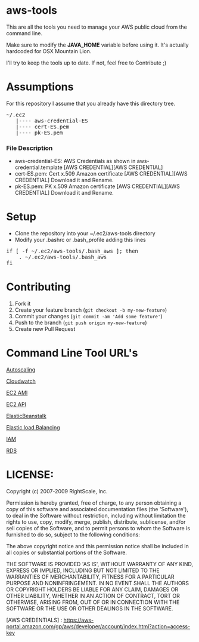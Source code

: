 aws-tools
=========

This are all the tools you need to manage your AWS public cloud from the command line.

Make sure to modify the **JAVA_HOME** variable before using it. It's actually hardcoded for OSX Mountain Lion.

I'll try to keep the tools up to date. If not, feel free to Contribute ;)

Assumptions
============
For this repository I assume that you already have this directory tree.
<pre>
~/.ec2
   |---- aws-credential-ES
   |---- cert-ES.pem
   |---- pk-ES.pem
</pre>

### File Description

* aws-credential-ES: AWS Credentials as shown in aws-credential.template [AWS CREDENTIAL][AWS CREDENTIAL]
* cert-ES.pem: Cert x.509 Amazon certificate [AWS CREDENTIAL][AWS CREDENTIAL] Download it and Rename.
* pk-ES.pem: PK x.509 Amazon certificate [AWS CREDENTIAL][AWS CREDENTIAL] Download it and Rename.

Setup
======

* Clone the repository into your ~/.ec2/aws-tools directory
* Modify your .bashrc or .bash_profile adding this lines

<pre>
if [ -f ~/.ec2/aws-tools/.bash_aws ]; then
    . ~/.ec2/aws-tools/.bash_aws
fi
</pre>

Contributing
============
1. Fork it
2. Create your feature branch (`git checkout -b my-new-feature`)
3. Commit your changes (`git commit -am 'Add some feature'`)
4. Push to the branch (`git push origin my-new-feature`)
5. Create new Pull Request

Command Line Tool URL's
========================
[Autoscaling](http://aws.amazon.com/developertools/2535)

[Cloudwatch](http://aws.amazon.com/developertools/2534)

[EC2 AMI](http://aws.amazon.com/developertools/368)

[EC2 API](http://aws.amazon.com/developertools/351)

[ElasticBeanstalk](http://aws.amazon.com/code/6752709412171743)

[Elastic load Balancing](http://aws.amazon.com/developertools/2536)

[IAM](http://aws.amazon.com/developertools/AWS-Identity-and-Access-Management/4143)

[RDS](http://aws.amazon.com/developertools/2928)


LICENSE:
========
Copyright (c) 2007-2009 RightScale, Inc.

Permission is hereby granted, free of charge, to any person obtaining a copy of this software and associated documentation files (the 'Software'), to deal in the Software without restriction, including without limitation the rights to use, copy, modify, merge, publish, distribute, sublicense, and/or sell copies of the Software, and to permit persons to whom the Software is furnished to do so, subject to the following conditions:

The above copyright notice and this permission notice shall be included in all copies or substantial portions of the Software.

THE SOFTWARE IS PROVIDED 'AS IS', WITHOUT WARRANTY OF ANY KIND, EXPRESS OR IMPLIED, INCLUDING BUT NOT LIMITED TO THE WARRANTIES OF MERCHANTABILITY, FITNESS FOR A PARTICULAR PURPOSE AND NONINFRINGEMENT. IN NO EVENT SHALL THE AUTHORS OR COPYRIGHT HOLDERS BE LIABLE FOR ANY CLAIM, DAMAGES OR OTHER LIABILITY, WHETHER IN AN ACTION OF CONTRACT, TORT OR OTHERWISE, ARISING FROM, OUT OF OR IN CONNECTION WITH THE SOFTWARE OR THE USE OR OTHER DEALINGS IN THE SOFTWARE.

[AWS CREDENTIALS] : https://aws-portal.amazon.com/gp/aws/developer/account/index.html?action=access-key
